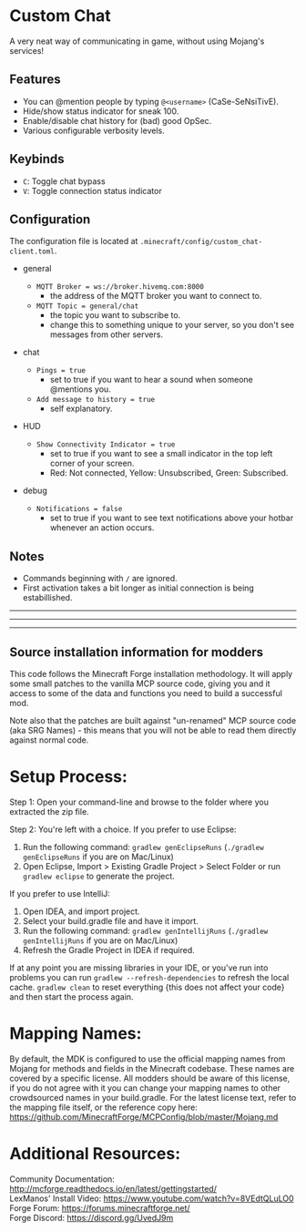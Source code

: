 # Custom Chat

A very neat way of communicating in game, without using Mojang's services!

## Features

- You can @mention people by typing `@<username>` (CaSe-SeNsiTivE).
- Hide/show status indicator for sneak 100.
- Enable/disable chat history for (bad) good OpSec.
- Various configurable verbosity levels.


## Keybinds
 
- `C`: Toggle chat bypass
- `V`: Toggle connection status indicator

## Configuration

The configuration file is located at `.minecraft/config/custom_chat-client.toml`.

- general
    - `MQTT Broker = ws://broker.hivemq.com:8000`
      - the address of the MQTT broker you want to connect to.
    - `MQTT Topic = general/chat`
      - the topic you want to subscribe to. 
      - change this to something unique to your server, so you don't see messages from other servers.
      
- chat
   - `Pings = true`
      - set to true if you want to hear a sound when someone @mentions you.
   - `Add message to history = true`
      - self explanatory.
- HUD
   - `Show Connectivity Indicator = true`
      - set to true if you want to see a small indicator in the top left corner of your screen.
      - Red: Not connected, Yellow: Unsubscribed, Green: Subscribed.
- debug
   - `Notifications = false`
      - set to true if you want to see text notifications above your hotbar whenever an action occurs.

## Notes
 - Commands beginning with `/` are ignored.
 - First activation takes a bit longer as initial connection is being estabillished.

---
---
---

Source installation information for modders
-------------------------------------------
This code follows the Minecraft Forge installation methodology. It will apply
some small patches to the vanilla MCP source code, giving you and it access 
to some of the data and functions you need to build a successful mod.

Note also that the patches are built against "un-renamed" MCP source code (aka
SRG Names) - this means that you will not be able to read them directly against
normal code.

Setup Process:
==============================

Step 1: Open your command-line and browse to the folder where you extracted the zip file.

Step 2: You're left with a choice.
If you prefer to use Eclipse:
1. Run the following command: `gradlew genEclipseRuns` (`./gradlew genEclipseRuns` if you are on Mac/Linux)
2. Open Eclipse, Import > Existing Gradle Project > Select Folder 
   or run `gradlew eclipse` to generate the project.

If you prefer to use IntelliJ:
1. Open IDEA, and import project.
2. Select your build.gradle file and have it import.
3. Run the following command: `gradlew genIntellijRuns` (`./gradlew genIntellijRuns` if you are on Mac/Linux)
4. Refresh the Gradle Project in IDEA if required.

If at any point you are missing libraries in your IDE, or you've run into problems you can 
run `gradlew --refresh-dependencies` to refresh the local cache. `gradlew clean` to reset everything 
{this does not affect your code} and then start the process again.

Mapping Names:
=============================
By default, the MDK is configured to use the official mapping names from Mojang for methods and fields 
in the Minecraft codebase. These names are covered by a specific license. All modders should be aware of this
license, if you do not agree with it you can change your mapping names to other crowdsourced names in your 
build.gradle. For the latest license text, refer to the mapping file itself, or the reference copy here:
https://github.com/MinecraftForge/MCPConfig/blob/master/Mojang.md

Additional Resources: 
=========================
Community Documentation: http://mcforge.readthedocs.io/en/latest/gettingstarted/  
LexManos' Install Video: https://www.youtube.com/watch?v=8VEdtQLuLO0  
Forge Forum: https://forums.minecraftforge.net/  
Forge Discord: https://discord.gg/UvedJ9m  
